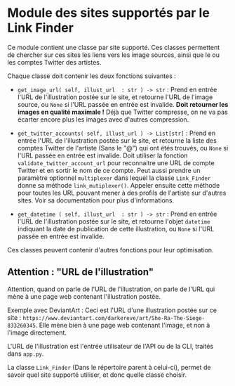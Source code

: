 # Module des sites supportés par le Link Finder

Ce module contient une classe par site supporté. Ces classes permettent de chercher sur ces sites les liens vers les image sources, ainsi que le ou les comptes Twitter des artistes.

Chaque classe doit contenir les deux fonctions suivantes :

* `get_image_url( self, illust_url  : str ) -> str` :
  Prend en entrée l'URL de l'illustration postée sur le site, et retourne l'URL de l'image source, ou `None` si l'URL passée en entrée est invalide.
  **Doit retourner les images en qualité maximale !** Déjà que Twitter compresse, on ne va pas écarter encore plus les images avec d'autres compression.

* `get_twitter_accounts( self, illust_url ) -> List[str]` :
  Prend en entrée l'URL de l'illustration postée sur le site, et retourne la liste des comptes Twitter de l'artiste (Sans le "@") qui ont étés trouvés, ou `None` si l'URL passée en entrée est invalide.
  Doit utiliser la fonction `validate_twitter_account_url` pour reconnaitre une URL de compte Twitter et en sortir le nom de ce compte.
  Peut aussi prendre un paramètre optionnel `multiplexer` dans lequel la classe `Link_Finder` donne sa méthode `link_mutiplexer()`. Appeler ensuite cette méthode pour toutes les URL pouvant mener à des profils de l'artiste sur d'autres sites. Voir sa documentation pour plus d'informations.

* `get_datetime ( self, illust_url  : str ) -> str` :
  Prend en entrée l'URL de l'illustration postée sur le site, et retourne l'objet `datetime` indiquant la date de publication de cette illustration, ou `None` si l'URL passée en entrée est invalide.

Ces classes peuvent contenir d'autres fonctions pour leur optimisation.


## Attention : "URL de l'illustration"

Attention, quand on parle de l'URL de l'illustration, on parle de l'URL qui mène à une page web contenant l'illustration postée.

Exemple avec DeviantArt :
Ceci est l'URL d'une illustration postée sur ce site : `https://www.deviantart.com/darkereve/art/She-Ra-The-Siege-833260345`.
Elle mène bien à une page web contenant l'image, et non à l'image directement.

L'URL de l'illustration est l'entrée utilisateur de l'API ou de la CLI, traités dans `app.py`.

La classe `Link_Finder` (Dans le répertoire parent à celui-ci), permet de savoir quel site supporté utiliser, et donc quelle classe choisir.
